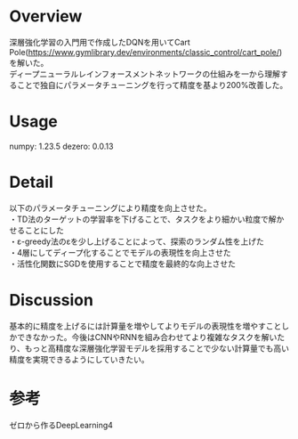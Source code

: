 # Overview
深層強化学習の入門用で作成したDQNを用いてCart Pole(https://www.gymlibrary.dev/environments/classic_control/cart_pole/)を解いた。<br>
ディープニューラルレインフォースメントネットワークの仕組みを一から理解することで独自にパラメータチューニングを行って精度を基より200%改善した。

# Usage
numpy: 1.23.5
dezero: 0.0.13

# Detail
以下のパラメータチューニングにより精度を向上させた。<br>
・TD法のターゲットの学習率を下げることで、タスクをより細かい粒度で解かせることにした<br>
・ε-greedy法のεを少し上げることによって、探索のランダム性を上げた<br>
・4層にしてディープ化することでモデルの表現性を向上させた<br>
・活性化関数にSGDを使用することで精度を最終的な向上させた<br>

# Discussion
基本的に精度を上げるには計算量を増やしてよりモデルの表現性を増やすことしかできなかった。今後はCNNやRNNを組み合わせてより複雑なタスクを解いたり、もっと高精度な深層強化学習モデルを採用することで少ない計算量でも高い精度を実現できるようにしていきたい。

# 参考
ゼロから作るDeepLearning4



